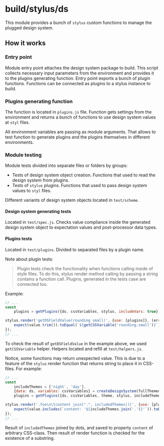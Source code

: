 # build/stylus/ds

This module provides a bunch of `stylus` custom functions to manage the plugged design system.

## How it works

### Entry point

Module entry point attaches the design system package to build.
This script collects necessary input parameters from the environment and provides it to the plugins generating function.
Entry point exports a bunch of plugin functions. Functions can be connected as plugins to a stylus instance to build.

### Plugins generating function

The function is located in `plugins.js` file.
Function gets settings from the environment and returns a bunch of functions to use design system values at `styl` files.

All environment variables are passing as module arguments.
That allows to test function to generate plugins and the plugins themselves in different environments.

### Module testing

Module tests divided into separate files or folders by groups:

  * Tests of design system object creation. Functions that used to read the design system from plugins.
  * Tests of `stylus` plugins. Functions that used to pass design system values to `styl` files.

Different variants of design system objects located in `test/scheme`.

#### Design system generating tests

Located in `test/spec.js`.
Checks value compliance inside the generated design system object to expectation values and post-processor data types.

#### Plugins tests

Located in `test/plugins`.
Divided to separated files by a plugin name.

Note about plugin tests:

> Plugin tests check the functionality when functions calling inside of style files.
> To do this, stylus render method calling by passing a string contains a function call.
> Plugins, generated in the tests case are connected too.

Example:

```js
// ...
const
	plugins = getPlugins({ds, cssVariables, stylus, includeVars: true});

stylus.render('getDSFieldValue(rounding small)', {use: [plugins]}, (err, value) => {
	expect(value.trim()).toEqual(`${getCSSVariable('rounding.small')}`);
});
// ...
```

To check the result of `getDSFieldValue` in the example above, we used `getCSSVariable` helper.
Helpers located and refill at `test/helpers.js`.

Notice, some functions may return unexpected value.
This is due to a feature of the `stylus` render function that returns string to place it in CSS-files.
For example:

```js
// ...
const
	includeThemes = ['night', 'day'],
	{data: ds, variables: cssVariables} = createDesignSystem(fullThemed),
	plugins = getPlugins({ds, cssVariables, theme, stylus, includeThemes});

stylus.render('.foo\n\tcontent join(".", includedThemes())', {use: [plugins]}, (err, value) => {
	expect(value.includes(`content: '${includeThemes.join('.')}'`)).toBeTrue();
});
// ...
```

Result of `includedThemes` joined by dots, and saved to property `content` of arbitrary CSS-class.
Then result of render function is checked for the existence of a substring.
